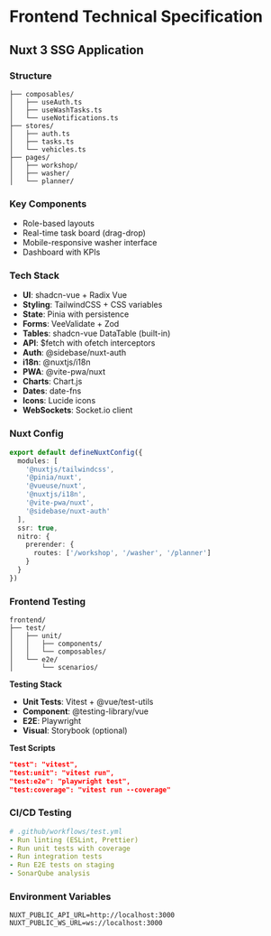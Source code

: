 # Frontend Technical Specification

## Nuxt 3 SSG Application

### Structure
```
├── composables/
│   ├── useAuth.ts
│   ├── useWashTasks.ts
│   └── useNotifications.ts
├── stores/
│   ├── auth.ts
│   ├── tasks.ts
│   └── vehicles.ts
├── pages/
│   ├── workshop/
│   ├── washer/
│   └── planner/
```

### Key Components
- Role-based layouts
- Real-time task board (drag-drop)
- Mobile-responsive washer interface
- Dashboard with KPIs

### Tech Stack
- **UI**: shadcn-vue + Radix Vue
- **Styling**: TailwindCSS + CSS variables
- **State**: Pinia with persistence
- **Forms**: VeeValidate + Zod
- **Tables**: shadcn-vue DataTable (built-in)
- **API**: $fetch with ofetch interceptors
- **Auth**: @sidebase/nuxt-auth
- **i18n**: @nuxtjs/i18n
- **PWA**: @vite-pwa/nuxt
- **Charts**: Chart.js
- **Dates**: date-fns
- **Icons**: Lucide icons
- **WebSockets**: Socket.io client

### Nuxt Config
```typescript
export default defineNuxtConfig({
  modules: [
    '@nuxtjs/tailwindcss',
    '@pinia/nuxt',
    '@vueuse/nuxt',
    '@nuxtjs/i18n',
    '@vite-pwa/nuxt',
    '@sidebase/nuxt-auth'
  ],
  ssr: true,
  nitro: {
    prerender: {
      routes: ['/workshop', '/washer', '/planner']
    }
  }
})
```

### Frontend Testing
```
frontend/
├── test/
│   ├── unit/
│   │   ├── components/
│   │   └── composables/
│   └── e2e/
│       └── scenarios/
```

**Testing Stack**
- **Unit Tests**: Vitest + @vue/test-utils
- **Component**: @testing-library/vue
- **E2E**: Playwright
- **Visual**: Storybook (optional)

**Test Scripts**
```json
"test": "vitest",
"test:unit": "vitest run",
"test:e2e": "playwright test",
"test:coverage": "vitest run --coverage"
```

### CI/CD Testing
```yaml
# .github/workflows/test.yml
- Run linting (ESLint, Prettier)
- Run unit tests with coverage
- Run integration tests
- Run E2E tests on staging
- SonarQube analysis
```

### Environment Variables
```env
NUXT_PUBLIC_API_URL=http://localhost:3000
NUXT_PUBLIC_WS_URL=ws://localhost:3000
```